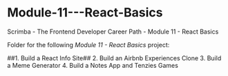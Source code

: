 # Module-11---React-Basics
Scrimba - The Frontend Developer Career Path - Module 11 - React Basics

Folder for the following _Module 11 - React Basics_ project:

##1. Build a React Info Site##
2. Build an Airbnb Experiences Clone
3. Build a Meme Generator
4. Build a Notes App and Tenzies Games
